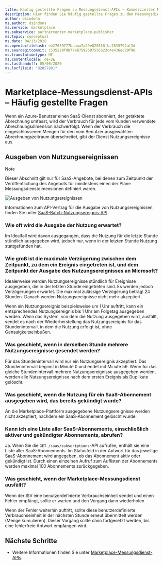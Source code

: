 ```yaml
---
title: Häufig gestellte Fragen zu Messungsdienst-APIs – Kommerzieller Microsoft-Marketplace
description: Hier finden Sie häufig gestellte Fragen zu den Messungsdienst-APIs für SaaS-Angebote in Microsoft AppSource und im Azure Marketplace.
author: dsindona
ms.author: dsindona
ms.service: marketplace
ms.subservice: partnercenter-marketplace-publisher
ms.topic: conceptual
ms.date: 04/13/2020
ms.openlocfilehash: eb27089777baaaa7a29e020318fbc7635792af2d
ms.sourcegitcommit: c535228f0b77eb7592697556b23c4e436ec29f96
ms.translationtype: HT
ms.contentlocale: de-DE
ms.lasthandoff: 05/06/2020
ms.locfileid: "82857901"
---
```

# <a name="marketplace-metering-service-apis---faq"></a>Marketplace-Messungsdienst-APIs – Häufig gestellte Fragen

Wenn ein Azure-Benutzer einen SaaS-Dienst abonniert, der getaktete Abrechnung umfasst, wird der Verbrauch für jede vom Kunden verwendete Abrechnungsdimension nachverfolgt. Wenn der Verbrauch die eingeschlossenen Mengen für den vom Benutzer ausgewählten Abrechnungszeitraum überschreitet, gibt der Dienst Nutzungsereignisse aus.

## <a name="emit-usage-events"></a>Ausgeben von Nutzungsereignissen

>[!Note]
>Dieser Abschnitt gilt nur für SaaS-Angebote, bei denen zum Zeitpunkt der Veröffentlichung des Angebots für mindestens einen der Pläne Messungsdienstdimensionen definiert waren.

![Ausgeben von Nutzungsereignissen](media/isv-emits-usage-event.png)

Informationen zum API-Vertrag für die Ausgabe von Nutzungsereignissen finden Sie unter [SaaS-Batch-Nutzungsereignis-API](./marketplace-metering-service-apis.md#batch-usage-event).

### <a name="how-often-is-it-expected-to-emit-usage"></a>Wie oft wird die Ausgabe der Nutzung erwartet?

Im Idealfall wird davon ausgegangen, dass die Nutzung für die letzte Stunde stündlich ausgegeben wird, jedoch nur, wenn in der letzten Stunde Nutzung stattgefunden hat.

### <a name="what-is-the-maximum-delay-between-the-time-an-event-occurs-and-the-time-a-usage-event-is-emitted-to-microsoft"></a>Wie groß ist die maximale Verzögerung zwischen dem Zeitpunkt, zu dem ein Ereignis eingetreten ist, und dem Zeitpunkt der Ausgabe des Nutzungsereignisses an Microsoft?

Idealerweise werden Nutzungsereignisse stündlich für Ereignisse ausgegeben, die in der letzten Stunde eingetreten sind. Es werden jedoch Verzögerungen erwartet. Die maximal zulässige Verzögerung beträgt 24 Stunden. Danach werden Nutzungsereignisse nicht mehr akzeptiert.

Wenn ein Nutzungsereignis beispielsweise um 1 Uhr auftritt, kann ein entsprechendes Nutzungsereignis bis 1 Uhr am Folgetag ausgegeben werden. Wenn das System, von dem die Nutzung ausgegeben wird, ausfällt, sendet es nach der Wiederherstellung das Nutzungsereignis für das Stundenintervall, in dem die Nutzung erfolgt ist, ohne Genauigkeitseinbußen.

### <a name="what-happens-when-you-send-more-than-one-usage-event-on-the-same-hour"></a>Was geschieht, wenn in derselben Stunde mehrere Nutzungsereignisse gesendet werden?

Für das Stundenintervall wird nur ein Nutzungsereignis akzeptiert. Das Stundenintervall beginnt in Minute 0 und endet mit Minute 59.  Wenn für das gleiche Stundenintervall mehrere Nutzungsereignisse ausgegeben werden, werden alle Nutzungsereignisse nach dem ersten Ereignis als Duplikate gelöscht.

### <a name="what-happens-when-you-emit-usage-for-a-saas-subscription-that-has-been-unsubscribed-already"></a>Was geschieht, wenn die Nutzung für ein SaaS-Abonnement ausgegeben wird, das bereits gekündigt wurde?

An die Marketplace-Plattform ausgegebene Nutzungsereignisse werden nicht akzeptiert, nachdem ein SaaS-Abonnement gelöscht wurde.

### <a name="can-you-get-a-list-of-all-saas-subscriptions-including-active-and-unsubscribed-subscriptions"></a>Kann ich eine Liste aller SaaS-Abonnements, einschließlich aktiver und gekündigter Abonnements, abrufen?

Ja. Wenn Sie die `GET /saas/subscriptions`-API aufrufen, enthält sie eine Liste aller SaaS-Abonnements. Im Statusfeld in der Antwort für das jeweilige SaaS-Abonnement wird angegeben, ob das Abonnement aktiv oder gekündigt ist. Durch einen einzelnen Aufruf zum Auflisten der Abonnements werden maximal 100 Abonnements zurückgegeben.

### <a name="what-happens-if-the-marketplace-metering-service-has-an-outage"></a>Was geschieht, wenn der Marketplace-Messungsdienst ausfällt?

Wenn der ISV eine benutzerdefinierte Verbrauchseinheit sendet und einen Fehler empfängt, sollte er warten und den Vorgang dann wiederholen.

Wenn der Fehler weiterhin auftritt, sollte diese benutzerdefinierte Verbrauchseinheit in der nächsten Stunde erneut übermittelt werden (Menge kumulieren). Dieser Vorgang sollte dann fortgesetzt werden, bis eine fehlerfreie Antwort empfangen wird.

## <a name="next-steps"></a>Nächste Schritte

- Weitere Informationen finden Sie unter [Marketplace-Messungsdienst-APIs](./marketplace-metering-service-apis.md).
